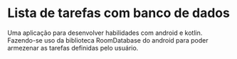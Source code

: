# Lista de tarefas com banco de dados
Uma aplicação para desenvolver habilidades com android e kotlin. Fazendo-se uso da biblioteca RoomDatabase do android para poder armezenar as tarefas definidas
pelo usuário.
